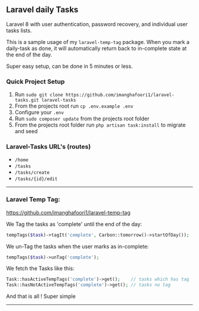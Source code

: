 ## Laravel daily Tasks

Laravel 8 with user authentication, password recovery, and individual user tasks lists.

This is a sample usage of my `laravel-temp-tag` package. When you mark a daily-task as done, it will automatically return back to in-complete state at the end of the day.

Super easy setup, can be done in 5 minutes or less.

### Quick Project Setup
1. Run `sudo git clone https://github.com/imanghafoori1/laravel-tasks.git laravel-tasks`
2. From the projects root run `cp .env.example .env`
3. Configure your `.env`
4. Run `sudo composer update` from the projects root folder
5. From the projects root folder run `php artisan task:install` to migrate and seed

### Laravel-Tasks URL's (routes)
* ```/home```
* ```/tasks```
* ```/tasks/create```
* ```/tasks/{id}/edit```

---


### Laravel Temp Tag:
https://github.com/imanghafoori1/laravel-temp-tag

We Tag the tasks as 'complete' until the end of the day:

```php
tempTags($task)->tagIt('complete', Carbon::tomorrow()->startOfDay());
```

We un-Tag the tasks when the user marks as in-complete:
```php
tempTags($task)->unTag('complete');
```

We fetch the Tasks like this:

```php
Task::hasActiveTempTags('complete')->get();    // tasks which has tag
Task::hasNotActiveTempTags('complete')->get(); // tasks no tag

```

And that is all ! Super simple 

-----------
